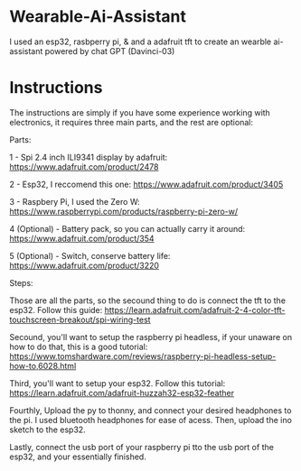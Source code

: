 # Wearable-Ai-Assistant
I used an esp32, rasbperry pi, &amp; and a adafruit tft to create an wearble ai-assistant powered by chat GPT (Davinci-03)

# Instructions
The instructions are simply if you have some experience working with electronics, it requires three main parts, and the rest are optional:

Parts:

1 - Spi 2.4 inch ILI9341 display by adafruit: https://www.adafruit.com/product/2478 

2 - Esp32, I reccomend this one: https://www.adafruit.com/product/3405

3 - Raspbery Pi, I used the Zero W: https://www.raspberrypi.com/products/raspberry-pi-zero-w/

4 (Optional) - Battery pack, so you can actually carry it around: https://www.adafruit.com/product/354

5 (Optional) - Switch, conserve battery life: https://www.adafruit.com/product/3220
  
Steps:
 
  Those are all the parts, so the secound thing to do is connect the tft to the esp32. Follow this guide: https://learn.adafruit.com/adafruit-2-4-color-tft-touchscreen-breakout/spi-wiring-test

  Secound, you'll want to setup the raspberry pi headless, if your unaware on how to do that, this is a good tutorial: https://www.tomshardware.com/reviews/raspberry-pi-headless-setup-how-to,6028.html

  Third, you'll want to setup your esp32. Follow this tutorial: https://learn.adafruit.com/adafruit-huzzah32-esp32-feather

  Fourthly, Upload the py to thonny, and connect your desired headphones to the pi. I used bluetooth headphones for ease of acess. Then, upload the ino sketch   to the esp32. 

  Lastly, connect the usb port of your raspberry pi tto the usb port of the esp32, and your essentially finished.
